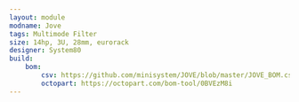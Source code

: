 ```yaml
---
layout: module
modname: Jove
tags: Multimode Filter
size: 14hp, 3U, 28mm, eurorack
designer: System80
build:
    bom: 
        csv: https://github.com/minisystem/JOVE/blob/master/JOVE_BOM.csv
        octopart: https://octopart.com/bom-tool/0BVEzM8i
---
```

